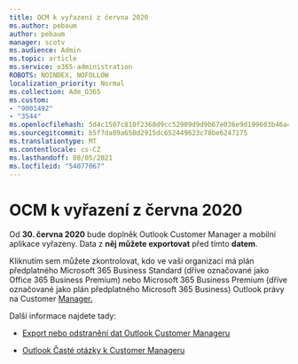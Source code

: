 ```yaml
---
title: OCM k vyřazení z června 2020
ms.author: pebaum
author: pebaum
manager: scotv
ms.audience: Admin
ms.topic: article
ms.service: o365-administration
ROBOTS: NOINDEX, NOFOLLOW
localization_priority: Normal
ms.collection: Adm_O365
ms.custom:
- "9001492"
- "3544"
ms.openlocfilehash: 5d4c1507c810f2368d9cc52909d9d9b67e036e9d199603b46a4e992a41df898e
ms.sourcegitcommit: b5f7da89a650d2915dc652449623c78be6247175
ms.translationtype: MT
ms.contentlocale: cs-CZ
ms.lasthandoff: 08/05/2021
ms.locfileid: "54077067"
---
```

# <a name="ocm-to-be-retired-june-2020"></a>OCM k vyřazení z června 2020


Od **30. června 2020** bude doplněk Outlook Customer Manager a mobilní aplikace vyřazeny. Data z  **něj můžete exportovat**  před tímto  **datem**.  

Kliknutím sem můžete zkontrolovat, kdo ve vaší organizaci má plán předplatného Microsoft 365 Business Standard (dříve označované jako Office 365 Business Premium) nebo Microsoft 365 Business Premium (dříve označované jako plán předplatného Microsoft 365 Business) Outlook právy na Customer [Manager.](https://admin.microsoft.com/AdminPortal/Home?ref=/users)

Další informace najdete tady:

- [Export nebo odstranění dat Outlook Customer Manageru](https://support.office.com/article/1a421cb4-e8de-4b44-bfb8-710b92820439)

- [Outlook Časté otázky k Customer Manageru](https://techcommunity.microsoft.com/t5/outlook-customer-manager/faq-frequently-asked-questions-about-outlook-customer-manager/m-p/29680)
